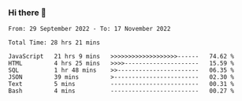 ### Hi there 👋

<!--START_SECTION:waka-->

```text
From: 29 September 2022 - To: 17 November 2022

Total Time: 28 hrs 21 mins

JavaScript   21 hrs 9 mins   >>>>>>>>>>>>>>>>>>>------   74.62 %
HTML         4 hrs 25 mins   >>>>---------------------   15.59 %
SQL          1 hr 48 mins    >>-----------------------   06.35 %
JSON         39 mins         >------------------------   02.30 %
Text         5 mins          -------------------------   00.31 %
Bash         4 mins          -------------------------   00.27 %
```

<!--END_SECTION:waka-->

<!--
**tranhieu1906/tranhieu1906** is a ✨ _special_ ✨ repository because its `README.md` (this file) appears on your GitHub profile.

Here are some ideas to get you started:

- 🔭 I’m currently working on ...
- 🌱 I’m currently learning ...
- 👯 I’m looking to collaborate on ...
- 🤔 I’m looking for help with ...
- 💬 Ask me about ...
- 📫 How to reach me: ...
- 😄 Pronouns: ...
- ⚡ Fun fact: ...
-->
